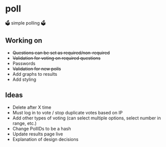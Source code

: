 # poll
🗳️ simple polling 🗳️

## Working on
* ~~Questions can be set as required/non-required~~
* ~~Validation for voting on required questions~~
* Passwords
* ~~Validation for new polls~~
* Add graphs to results
* Add styling

## Ideas
* Delete after X time
* Must log in to vote / stop duplicate votes based on IP
* Add other types of voting (can select multiple options, select number in range, etc.)
* Change PollIDs to be a hash
* Update results page live
* Explanation of design decisions